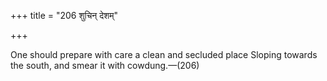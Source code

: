+++
title = "206 शुचिन् देशम्"

+++

One should prepare with care a clean and secluded place Sloping towards the south, and smear it with cowdung.—(206)